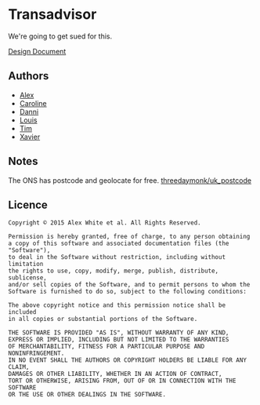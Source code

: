# Transadvisor

We're going to get sued for this.

[Design Document](https://docs.google.com/document/d/1cMdHVjgeDRfpOBprpEvcb6KrfFjYQhB9HjbM5xPodYg/edit?usp=sharing)

## Authors

* [Alex](http://github.com/apocalexnow)
* [Caroline](https://github.com/carolineclark)
* [Danni](https://github.com/dannicapelin)
* [Louis](http://github.com/lpil)
* [Tim](https://github.com/THJ113)
* [Xavier](https://github.com/RockXavierGB)

## Notes

The ONS has postcode and geolocate for free.
[threedaymonk/uk_postcode](https://github.com/threedaymonk/uk_postcode)

## Licence

```
Copyright © 2015 Alex White et al. All Rights Reserved.

Permission is hereby granted, free of charge, to any person obtaining
a copy of this software and associated documentation files (the "Software"),
to deal in the Software without restriction, including without limitation
the rights to use, copy, modify, merge, publish, distribute, sublicense,
and/or sell copies of the Software, and to permit persons to whom the
Software is furnished to do so, subject to the following conditions:

The above copyright notice and this permission notice shall be included
in all copies or substantial portions of the Software.

THE SOFTWARE IS PROVIDED "AS IS", WITHOUT WARRANTY OF ANY KIND,
EXPRESS OR IMPLIED, INCLUDING BUT NOT LIMITED TO THE WARRANTIES
OF MERCHANTABILITY, FITNESS FOR A PARTICULAR PURPOSE AND NONINFRINGEMENT.
IN NO EVENT SHALL THE AUTHORS OR COPYRIGHT HOLDERS BE LIABLE FOR ANY CLAIM,
DAMAGES OR OTHER LIABILITY, WHETHER IN AN ACTION OF CONTRACT,
TORT OR OTHERWISE, ARISING FROM, OUT OF OR IN CONNECTION WITH THE SOFTWARE
OR THE USE OR OTHER DEALINGS IN THE SOFTWARE.

```
